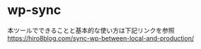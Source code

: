 # wp-sync

本ツールでできることと基本的な使い方は下記リンクを参照  
https://hiro8blog.com/sync-wp-between-local-and-production/
